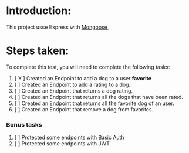 # Introduction:

This project usse Express with [Mongoose](https://mongoosejs.com/), 

# Steps taken:

To complete this test, you will need to complete the following tasks:

1. [ X ] Created an Endpoint to add a dog to a user **favorite**
2. [ ] Created an Endpoint to add a rating to a dog.
3. [ ] Created an Endpoint that returns a dog rating.
4. [ ] Created an Endpoint that returns all the dogs that have been rated.
5. [ ] Created an Endpoint that returns all the favorite dog of an user.
6. [ ] Created an Endpoint that remove a dog from favorites.


### Bonus tasks
1. [ ] Protected some endpoints with Basic Auth
2. [ ] Protected some endpoints with JWT
